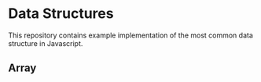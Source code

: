 # Data Structures

This repository contains example implementation of the most common data structure in Javascript.

## Array

